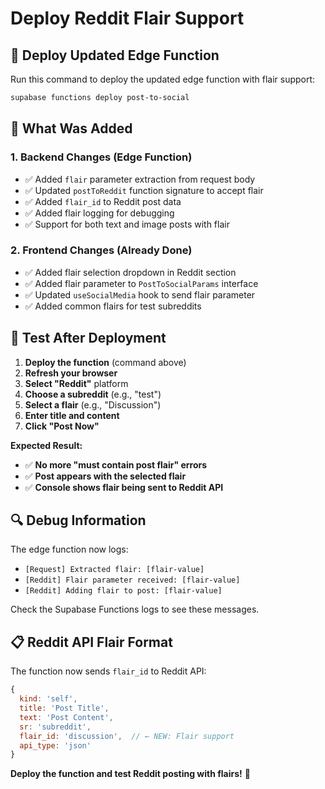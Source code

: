 # Deploy Reddit Flair Support

## 🚀 **Deploy Updated Edge Function**

Run this command to deploy the updated edge function with flair support:

```bash
supabase functions deploy post-to-social
```

## 🔧 **What Was Added**

### **1. Backend Changes (Edge Function)**
- ✅ Added `flair` parameter extraction from request body
- ✅ Updated `postToReddit` function signature to accept flair
- ✅ Added `flair_id` to Reddit post data
- ✅ Added flair logging for debugging
- ✅ Support for both text and image posts with flair

### **2. Frontend Changes (Already Done)**
- ✅ Added flair selection dropdown in Reddit section
- ✅ Added flair parameter to `PostToSocialParams` interface
- ✅ Updated `useSocialMedia` hook to send flair parameter
- ✅ Added common flairs for test subreddits

## 🧪 **Test After Deployment**

1. **Deploy the function** (command above)
2. **Refresh your browser**
3. **Select "Reddit"** platform
4. **Choose a subreddit** (e.g., "test")
5. **Select a flair** (e.g., "Discussion")
6. **Enter title and content**
7. **Click "Post Now"**

**Expected Result:**
- ✅ **No more "must contain post flair" errors**
- ✅ **Post appears with the selected flair**
- ✅ **Console shows flair being sent to Reddit API**

## 🔍 **Debug Information**

The edge function now logs:
- `[Request] Extracted flair: [flair-value]`
- `[Reddit] Flair parameter received: [flair-value]`
- `[Reddit] Adding flair to post: [flair-value]`

Check the Supabase Functions logs to see these messages.

## 📋 **Reddit API Flair Format**

The function now sends `flair_id` to Reddit API:
```javascript
{
  kind: 'self',
  title: 'Post Title',
  text: 'Post Content',
  sr: 'subreddit',
  flair_id: 'discussion',  // ← NEW: Flair support
  api_type: 'json'
}
```

**Deploy the function and test Reddit posting with flairs!** 🎉
